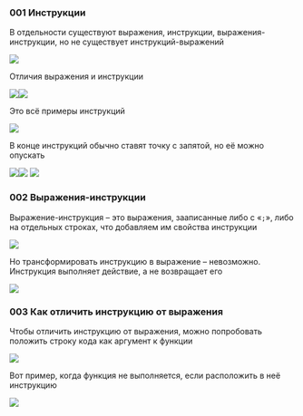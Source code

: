 
### 001 Инструкции

В отдельности существуют выражения, инструкции, выражения-инструкции, но не существует инструкций-выражений

![](_png/Pasted%20image%2020220908184858.png)

Отличия выражения и инструкции

![](_png/Pasted%20image%2020220908184904.png)![](_png/Pasted%20image%2020220908184908.png)

Это всё примеры инструкций

![](_png/Pasted%20image%2020220908184919.png)

В конце инструкций обычно ставят точку с запятой, но её можно опускать

![](_png/Pasted%20image%2020220908184928.png)![](_png/Pasted%20image%2020220908184938.png)
![](_png/Pasted%20image%2020220908184946.png)

### 002 Выражения-инструкции

Выражение-инструкция – это выражения, зааписанные либо с «`;`», либо на отдельных строках, что добавляем им свойства инструкции

![](_png/Pasted%20image%2020220908185000.png)

Но трансформировать инструкцию в выражение – невозможно. Инструкция выполняет действие, а не возвращает его

![](_png/Pasted%20image%2020220908185007.png)

### 003 Как отличить инструкцию от выражения

Чтобы отличить инструкцию от выражения, можно попробовать положить строку кода как аргумент к функции

![](_png/Pasted%20image%2020220908185012.png)

Вот пример, когда функция не выполняется, если расположить в неё инструкцию

![](_png/Pasted%20image%2020220908185019.png)